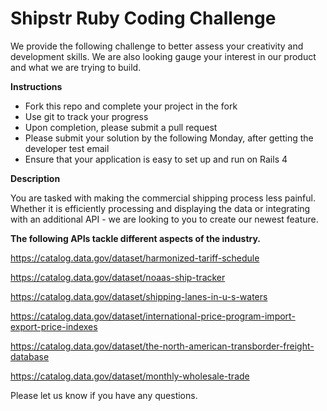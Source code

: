 # Shipstr Ruby Coding Challenge

We provide the following challenge to better assess your creativity and development skills. We are also looking gauge your interest in our product and what we are trying to build.

<b>Instructions</b>
<ul>
<li>Fork this repo and complete your project in the fork</li>
<li>Use git to track your progress</li>
<li>Upon completion, please submit a pull request</li>
<li>Please submit your solution by the following Monday, after getting the developer test email</li>
<li>Ensure that your application is easy to set up and run on Rails 4</li>
</ul>

<b>Description</b>

You are tasked with making the commercial shipping process less painful. Whether it is efficiently processing and displaying the data or integrating with an additional API - we are looking to you to create our newest feature. 

<b>The following APIs tackle different aspects of the industry.</b>

https://catalog.data.gov/dataset/harmonized-tariff-schedule

https://catalog.data.gov/dataset/noaas-ship-tracker

https://catalog.data.gov/dataset/shipping-lanes-in-u-s-waters

https://catalog.data.gov/dataset/international-price-program-import-export-price-indexes

https://catalog.data.gov/dataset/the-north-american-transborder-freight-database

https://catalog.data.gov/dataset/monthly-wholesale-trade

Please let us know if you have any questions.
